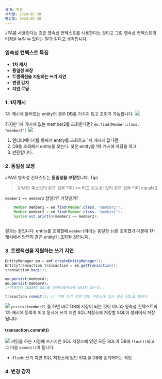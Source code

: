 ```yaml
---
상태: 완료
시작일: 2024-05-30
마감일: 2024-05-30
---
```

JPA를 사용한다는 것은 영속성 컨텍스트를 사용한다는 것이고 그럼 영속성 컨텍스트의 이점을 누릴 수 있다는 말과 같다고 생각합니다.
### 영속성 컨텍스트 특징
- **1차 캐시**
- **동일성 보장**
- **트랜잭션을 지원하는 쓰기 지연**
- **변경 감지**
- **지연 로딩**
### 1. 1차캐시
1차 캐시에 들어있는 entity의 경우 DB를 거치지 않고 조회가 가능합니다.
![](https://i.imgur.com/9LLgueV.png)

하지만 1차 캐시에 없는 member2를 조회한다면?
`em.find(Member.class, "member2")`
![](https://i.imgur.com/QDyG6xX.png)
1. 엔티티매니저를 통해서 entity를 조회하고 1차 캐시에 없다면
2. DB를 조회해서 entity를 찾는다. 찾은 entity를 1차 캐시에 저장을 하고
3. 반환합니다.

### 2. 동일성 보장
JPA의 영속성 컨텍스트는 **동일성을 보장**합니다.
Tip)
> 동일성: 주소값이 같은 것을 의미 == 비교
> 동등성: 값이 같은 것을 의미 equals()

`member1 == member2` 참일까? 거짓일까?
```java
	Member member1 = em.find(Member.class, "member1");
	Member member2 = em.find(Member.class, "member1");
	System.out.println(member1 == member2);
	
```
결과는 참입니다.  entity를 조회할때 `member1`이라는 동일한 `Id`로 조회했기 때문에 1차 캐시에서 당연히 같은 entity가 조회될 것입니다. 

### 3. 트랜잭션을 지원하는 쓰기 지연
```java
EntityManager em = emf.createEntityManager();
EntityTransaction transaction = em.getTransaction();
transaction.begi();

em.persist(memberA);
em.persist(memberA);
//이때까지 INSERT SQL를 데이터베이스에 보내지 않는다.

trasaction.commit(); // 이때 쓰기 지연 SQL 저장소에 있는 모든 SQL을 보낸다.
```
![](https://i.imgur.com/iKP41Gt.png)
`persist(member2)` 를 하면 바로 DB에 저장이 되는 것이 아니라 영속성 컨텍스트의 1차 캐시에 등록이 되고 동시에 쓰기 지연 SQL 저장소에 저장할 SQL이 생되어서 저장됩니다.

#### transaction.commit()
![](https://i.imgur.com/LB7z7Xx.png)
커밋을 하는 시점에 쓰기지연 SQL 저장소에 있던 모든 SQL이 DB에 `flush()`되고 그 다음 `commit()`이 됩니다.
- `flush`: 쓰기 지연 SQL 저장소에 있던 SQL을 DB에 동기화하는 작업

### 4. 변경 감지
```java

```